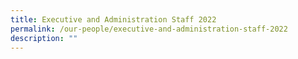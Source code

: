 ```yaml
---
title: Executive and Administration Staff 2022
permalink: /our-people/executive-and-administration-staff-2022
description: ""
---
```

